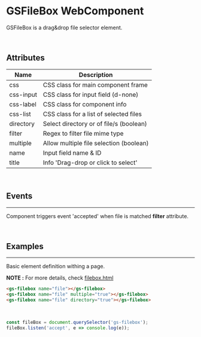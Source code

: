 # GSFileBox WebComponent

GSFileBox is a drag&drop file selector element.

<br>

## Attributes

| Name      | Description                             |
|-----------|-----------------------------------------|
| css       | CSS class for main component frame      |
| css-input | CSS class for input field (d-none)      |
| css-label | CSS class for component info            |
| css-list  | CSS class for a list of selected files  |
| directory | Select directory or of file/s (boolean) |
| filter    | Regex to filter file mime type          |
| multiple  | Allow multiple file selection (boolean) |
| name      | Input field name & ID                   |
| title     | Info 'Drag-drop or click to select'     |


<br>

## Events
---

Component triggers event 'accepted' when file is matched **filter** attribute.

<br>

## Examples
---

Basic element definition withing a page.

**NOTE :** 
For more details, check [filebox.html](../../../demos/filebox.html)

```html
<gs-filebox name="file"></gs-filebox>
<gs-filebox name="file" multiple="true"></gs-filebox>
<gs-filebox name="file" directory="true"></gs-filebox>
```

<br>

```JavaScript
const fileBox = document.querySelector('gs-filebox');
fileBox.listen('accept', e => console.log(e));
```